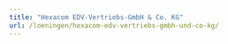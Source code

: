 ```yaml
---
title: "Hexacom EDV-Vertriebs-GmbH & Co. KG"
url: /loeningen/hexacom-edv-vertriebs-gmbh-und-co-kg/
---
```

